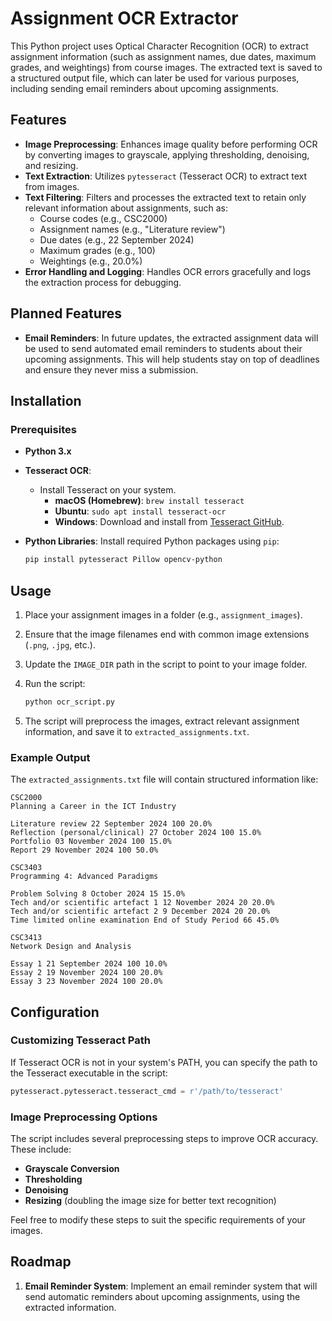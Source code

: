 
# Assignment OCR Extractor

This Python project uses Optical Character Recognition (OCR) to extract assignment information (such as assignment names, due dates, maximum grades, and weightings) from course images. The extracted text is saved to a structured output file, which can later be used for various purposes, including sending email reminders about upcoming assignments.

## Features

- **Image Preprocessing**: Enhances image quality before performing OCR by converting images to grayscale, applying thresholding, denoising, and resizing.
- **Text Extraction**: Utilizes `pytesseract` (Tesseract OCR) to extract text from images.
- **Text Filtering**: Filters and processes the extracted text to retain only relevant information about assignments, such as:
  - Course codes (e.g., CSC2000)
  - Assignment names (e.g., "Literature review")
  - Due dates (e.g., 22 September 2024)
  - Maximum grades (e.g., 100)
  - Weightings (e.g., 20.0%)
- **Error Handling and Logging**: Handles OCR errors gracefully and logs the extraction process for debugging.

## Planned Features

- **Email Reminders**: In future updates, the extracted assignment data will be used to send automated email reminders to students about their upcoming assignments. This will help students stay on top of deadlines and ensure they never miss a submission.

## Installation

### Prerequisites

- **Python 3.x**
- **Tesseract OCR**:
  - Install Tesseract on your system.
    - **macOS (Homebrew)**: `brew install tesseract`
    - **Ubuntu**: `sudo apt install tesseract-ocr`
    - **Windows**: Download and install from [Tesseract GitHub](https://github.com/tesseract-ocr/tesseract).
  
- **Python Libraries**:
  Install required Python packages using `pip`:
  ```bash
  pip install pytesseract Pillow opencv-python
  ```

## Usage

1. Place your assignment images in a folder (e.g., `assignment_images`).
2. Ensure that the image filenames end with common image extensions (`.png`, `.jpg`, etc.).
3. Update the `IMAGE_DIR` path in the script to point to your image folder.
4. Run the script:
   ```bash
   python ocr_script.py
   ```

5. The script will preprocess the images, extract relevant assignment information, and save it to `extracted_assignments.txt`.

### Example Output

The `extracted_assignments.txt` file will contain structured information like:

```
CSC2000
Planning a Career in the ICT Industry

Literature review 22 September 2024 100 20.0%
Reflection (personal/clinical) 27 October 2024 100 15.0%
Portfolio 03 November 2024 100 15.0%
Report 29 November 2024 100 50.0%

CSC3403
Programming 4: Advanced Paradigms

Problem Solving 8 October 2024 15 15.0%
Tech and/or scientific artefact 1 12 November 2024 20 20.0%
Tech and/or scientific artefact 2 9 December 2024 20 20.0%
Time limited online examination End of Study Period 66 45.0%

CSC3413
Network Design and Analysis

Essay 1 21 September 2024 100 10.0%
Essay 2 19 November 2024 100 20.0%
Essay 3 23 November 2024 100 20.0%
```

## Configuration

### Customizing Tesseract Path

If Tesseract OCR is not in your system's PATH, you can specify the path to the Tesseract executable in the script:
```python
pytesseract.pytesseract.tesseract_cmd = r'/path/to/tesseract'
```

### Image Preprocessing Options

The script includes several preprocessing steps to improve OCR accuracy. These include:

- **Grayscale Conversion**
- **Thresholding**
- **Denoising**
- **Resizing** (doubling the image size for better text recognition)

Feel free to modify these steps to suit the specific requirements of your images.

## Roadmap

1. **Email Reminder System**: Implement an email reminder system that will send automatic reminders about upcoming assignments, using the extracted information.


